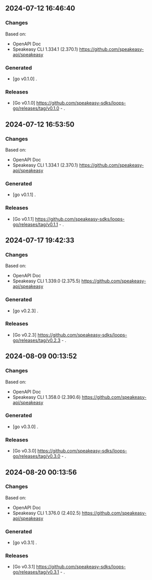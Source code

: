 

## 2024-07-12 16:46:40
### Changes
Based on:
- OpenAPI Doc  
- Speakeasy CLI 1.334.1 (2.370.1) https://github.com/speakeasy-api/speakeasy
### Generated
- [go v0.1.0] .
### Releases
- [Go v0.1.0] https://github.com/speakeasy-sdks/loops-go/releases/tag/v0.1.0 - .

## 2024-07-12 16:53:50
### Changes
Based on:
- OpenAPI Doc  
- Speakeasy CLI 1.334.1 (2.370.1) https://github.com/speakeasy-api/speakeasy
### Generated
- [go v0.1.1] .
### Releases
- [Go v0.1.1] https://github.com/speakeasy-sdks/loops-go/releases/tag/v0.1.1 - .

## 2024-07-17 19:42:33
### Changes
Based on:
- OpenAPI Doc  
- Speakeasy CLI 1.339.0 (2.375.5) https://github.com/speakeasy-api/speakeasy
### Generated
- [go v0.2.3] .
### Releases
- [Go v0.2.3] https://github.com/speakeasy-sdks/loops-go/releases/tag/v0.2.3 - .

## 2024-08-09 00:13:52
### Changes
Based on:
- OpenAPI Doc  
- Speakeasy CLI 1.358.0 (2.390.6) https://github.com/speakeasy-api/speakeasy
### Generated
- [go v0.3.0] .
### Releases
- [Go v0.3.0] https://github.com/speakeasy-sdks/loops-go/releases/tag/v0.3.0 - .

## 2024-08-20 00:13:56
### Changes
Based on:
- OpenAPI Doc  
- Speakeasy CLI 1.376.0 (2.402.5) https://github.com/speakeasy-api/speakeasy
### Generated
- [go v0.3.1] .
### Releases
- [Go v0.3.1] https://github.com/speakeasy-sdks/loops-go/releases/tag/v0.3.1 - .